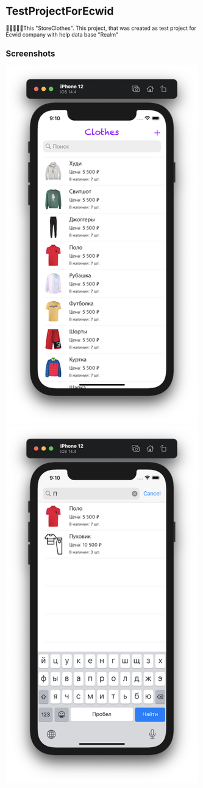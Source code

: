 # TestProjectForEcwid
👕👗👞🧣🧥This "StoreClothes". This project, that was created as test project for Ecwid company with help data base "Realm"
## Screenshots
![](https://github.com/IsaikinSergei/TestProjectForEcwid/blob/master/Screenshots/Снимок%20экрана%202021-02-18%20в%2021.10.13.png?raw=true)
![](https://github.com/IsaikinSergei/TestProjectForEcwid/blob/master/Screenshots/Снимок%20экрана%202021-02-18%20в%2021.10.36.png?raw=true)
![]()
![]()
